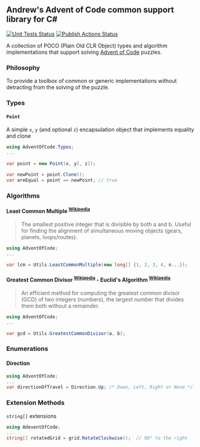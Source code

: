 ## Andrew's Advent of Code common support library for C#

[![Unit Tests Status](https://github.com/AndrewFreemantle/AdventOfCode.Common/actions/workflows/unit-tests.yml/badge.svg)](https://github.com/AndrewFreemantle/AdventOfCode.Common/actions/workflows/unit-tests.yml) [![Publish Actions Status](https://github.com/AndrewFreemantle/AdventOfCode.Common/actions/workflows/publish.yml/badge.svg)](https://github.com/AndrewFreemantle/AdventOfCode.Common/actions/workflows/publish.yml)

A collection of POCO (Plain Old CLR Object) types and algorithm implementations that support solving [Advent of Code](https://adventofcode.com) puzzles.

### Philosophy

To provide a toolbox of common or generic implementations without detracting from the solving of the puzzle.

### Types

#### `Point`
A simple `x`, `y` (and optional `z`) encapsulation object that implements equality and clone
``` csharp
using AdventOfCode.Types;
...

var point = new Point(x, y[, z]);

var newPoint = point.Clone();
var areEqual = point == newPoint; // true
```

### Algorithms

#### Least Common Multiple <sup><a href="https://en.wikipedia.org/wiki/Least_common_multiple">Wikipedia</a></sup>
> The smallest positive integer that is divisible by both a and b. Useful for finding the alignment of simultaneous moving objects (gears, planets, loops/routes).

``` csharp
using AdventOfCode;
...

var lcm = Utils.LeastCommonMultiple(new long[] {1, 2, 3, 4, n...});
```

#### Greatest Common Divisor <sup><a href="https://en.wikipedia.org/wiki/Greatest_common_divisor">Wikipedia</a></sup>  - Euclid's Algorithm <sup><a href="https://en.wikipedia.org/wiki/Euclidean_algorithm">Wikipedia</a></sup>
> An efficient method for computing the greatest common divisor (GCD) of two integers (numbers), the largest number that divides them both without a remainder.

``` csharp
using AdventOfCode;
...

var gcd = Utils.GreatestCommonDivisor(a, b);
```

### Enumerations

#### Direction
``` csharp
using AdventOfCode;
...
var directionOfTravel = Direction.Up; /* Down, Left, Right or None */
```


### Extension Methods

`string[]` extensions

``` csharp
using AdeventOfCode;
...
string[] rotatedGrid = grid.RotateClockwise();  // 90° to the right
```
